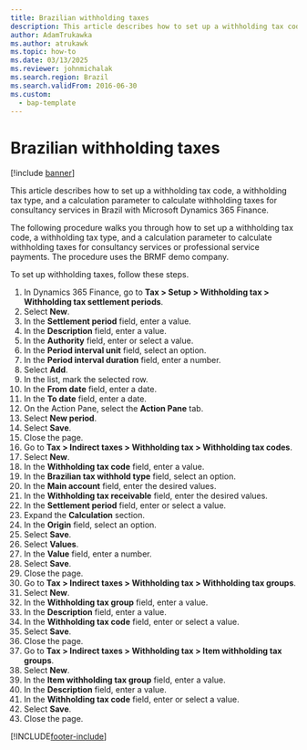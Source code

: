 ```yaml
---
title: Brazilian withholding taxes
description: This article describes how to set up a withholding tax code, a withholding tax type, and a calculation parameter to calculate withholding taxes for consultancy services in Brazil with Microsoft Dynamics 365 Finance.
author: AdamTrukawka
ms.author: atrukawk
ms.topic: how-to
ms.date: 03/13/2025
ms.reviewer: johnmichalak
ms.search.region: Brazil
ms.search.validFrom: 2016-06-30
ms.custom: 
  - bap-template
---
```


# Brazilian withholding taxes 

[!include [banner](../../includes/banner.md)]

This article describes how to set up a withholding tax code, a withholding tax type, and a calculation parameter to calculate withholding taxes for consultancy services in Brazil with Microsoft Dynamics 365 Finance.

The following procedure walks you through how to set up a withholding tax code, a withholding tax type, and a calculation parameter to calculate withholding taxes for consultancy services or professional service payments. The procedure uses the BRMF demo company.

To set up withholding taxes, follow these steps. 

1. In Dynamics 365 Finance, go to **Tax \> Setup \> Withholding tax \> Withholding tax settlement periods**.
1. Select **New**.
1. In the **Settlement period** field, enter a value.
1. In the **Description** field, enter a value.
1. In the **Authority** field, enter or select a value.
1. In the **Period interval unit** field, select an option.
1. In the **Period interval duration** field, enter a number.
1. Select **Add**.
1. In the list, mark the selected row.
1. In the **From date** field, enter a date.
1. In the **To date** field, enter a date.
1. On the Action Pane, select the **Action Pane** tab.
1. Select **New period**.
1. Select **Save**.
1. Close the page.
1. Go to **Tax \> Indirect taxes \> Withholding tax \> Withholding tax codes**.
1. Select **New**.
1. In the **Withholding tax code** field, enter a value.
1. In the **Brazilian tax withhold type** field, select an option.
1. In the **Main account** field, enter the desired values.
1. In the **Withholding tax receivable** field, enter the desired values.
1. In the **Settlement period** field, enter or select a value.
1. Expand the **Calculation** section.
1. In the **Origin** field, select an option.
1. Select **Save**.
1. Select **Values**.
1. In the **Value** field, enter a number.
1. Select **Save**.
1. Close the page.
1. Go to **Tax \> Indirect taxes \> Withholding tax \> Withholding tax groups**.
1. Select **New**.
1. In the **Withholding tax group** field, enter a value.
1. In the **Description** field, enter a value.
1. In the **Withholding tax code** field, enter or select a value.
1. Select **Save**.
1. Close the page.
1. Go to **Tax \> Indirect taxes \> Withholding tax \> Item withholding tax groups**.
1. Select **New**.
1. In the **Item withholding tax group** field, enter a value.
1. In the **Description** field, enter a value.
1. In the **Withholding tax code** field, enter or select a value.
1. Select **Save**.
1. Close the page.



[!INCLUDE[footer-include](../../../includes/footer-banner.md)]
